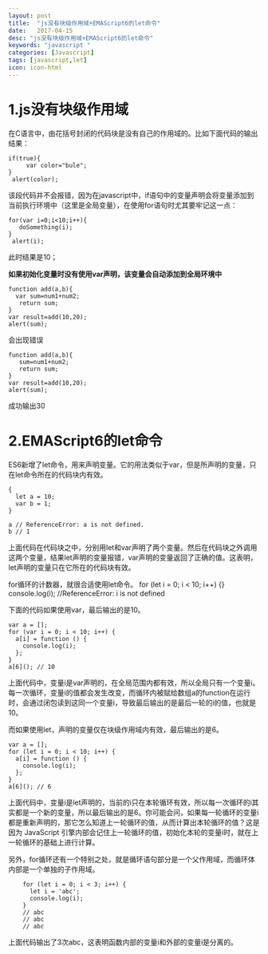 ```yaml
---
layout: post
title:  "js没有块级作用域+EMAScript6的let命令"
date:   2017-04-15
desc: "js没有块级作用域+EMAScript6的let命令"
keywords: "javascript "
categories: [Javascript]
tags: [javascript,let]
icon: icon-html
---
```


# 1.js没有块级作用域 #
在C语言中，由花括号封闭的代码块是没有自己的作用域的。比如下面代码的输出结果：
     
    if(true){
         var color="bule";
    }
     alert(color);

  该段代码并不会报错，因为在javascript中，if语句中的变量声明会将变量添加到当前执行环境中（这里是全局变量），在使用for语句时尤其要牢记这一点：

    for(var i=0;i<10;i++){
       doSomething(i); 
    }
     alert(i);
   此时结果是10；

**如果初始化变量时没有使用var声明，该变量会自动添加到全局环境中**

    function add(a,b){
      var sum=num1+num2;
       return sum;
    }
    var result=add(10,20);
    alert(sum);

 会出现错误

    function add(a,b){
       sum=num1+num2;
       return sum;
    }
    var result=add(10,20);
    alert(sum);
成功输出30


# 2.EMAScript6的let命令 #

ES6新增了let命令，用来声明变量。它的用法类似于var，但是所声明的变量，只在let命令所在的代码块内有效。

	{
	  let a = 10;
	  var b = 1;
	}
	
	a // ReferenceError: a is not defined.
	b // 1
上面代码在代码块之中，分别用let和var声明了两个变量。然后在代码块之外调用这两个变量，结果let声明的变量报错，var声明的变量返回了正确的值。这表明，let声明的变量只在它所在的代码块有效。

for循环的计数器，就很合适使用let命令。
	for (let i = 0; i < 10; i++) {}	
	console.log(i);
	//ReferenceError: i is not defined

下面的代码如果使用var，最后输出的是10。

	var a = [];
	for (var i = 0; i < 10; i++) {
	  a[i] = function () {
	    console.log(i);
	  };
	}
	a[6](); // 10
上面代码中，变量i是var声明的，在全局范围内都有效，所以全局只有一个变量i。每一次循环，变量i的值都会发生改变，而循环内被赋给数组a的function在运行时，会通过闭包读到这同一个变量i，导致最后输出的是最后一轮的i的值，也就是10。

而如果使用let，声明的变量仅在块级作用域内有效，最后输出的是6。

	var a = [];
	for (let i = 0; i < 10; i++) {
	  a[i] = function () {
	    console.log(i);
	  };
	}
	a[6](); // 6

上面代码中，变量i是let声明的，当前的i只在本轮循环有效，所以每一次循环的i其实都是一个新的变量，所以最后输出的是6。你可能会问，如果每一轮循环的变量i都是重新声明的，那它怎么知道上一轮循环的值，从而计算出本轮循环的值？这是因为 JavaScript 引擎内部会记住上一轮循环的值，初始化本轮的变量i时，就在上一轮循环的基础上进行计算。

另外，for循环还有一个特别之处，就是循环语句部分是一个父作用域，而循环体内部是一个单独的子作用域。

		for (let i = 0; i < 3; i++) {
		  let i = 'abc';
		  console.log(i);
		}
		// abc
		// abc
		// abc
上面代码输出了3次abc，这表明函数内部的变量i和外部的变量i是分离的。


